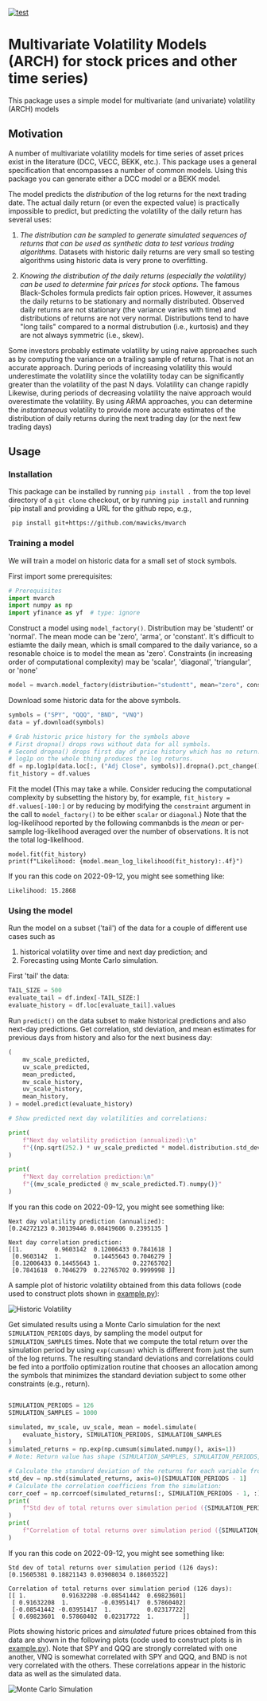 [![test](https://github.com/mawicks/mvarch/actions/workflows/pythonapp.yml/badge.svg)](https://github.com/mawicks/mvarch/actions/workflows/pythonapp.yml)

# Multivariate Volatility Models (ARCH) for stock prices and other time series)

This package uses a simple model for multivariate (and univariate)
volatility (ARCH) models

## Motivation

A number of multivariate volatility models for time series of asset
prices exist in the literature (DCC, VECC, BEKK, etc.).  This package
uses a general specification that encompasses a number of common
models.  Using this package you can generate either a DCC model or a
BEKK model.

The model predicts the *distribution* of the log returns for the next
trading date.  The actual daily return (or even the expected value) is
practically impossible to predict, but predicting the volatility of
the daily return has several uses:

1. *The distribution can be sampled to generate simulated sequences of
   returns that can be used as synthetic data to test various trading
   algorithms.* Datasets with historic daily returns are very small so
   testing algorithms using historic data is very prone to
   overfitting.


2. *Knowing the distribution of the daily returns (especially the
   volatility) can be used to determine fair prices for stock
   options.* The famous Black-Scholes formula predicts fair option
   prices.  However, it assumes the daily returns to be stationary and
   normally distributed.  Observed daily returns are not stationary
   (the variance varies with time) and distributions of returns are
   not very normal.  Distributions tend to have "long tails" compared
   to a normal distrubution (i.e., kurtosis) and they are not always
   symmetric (i.e., skew).

Some investors probably estimate volatility by using naive approaches
such as by computing the variance on a trailing sample of returns.
That is not an accurate approach.  During periods of increasing
volatility this would underestimate the volatility since the
volatility today can be significantly greater than the volatility of
the past N days.  Volatility can change rapidly Likewise, during
periods of decreasing volatility the naive approach would overestimate
the volatility.  By using ARMA approaches, you can determine the
*instantaneous* volatility to provide more accurate estimates of the
distribution of daily returns during the next trading day (or the next
few trading days)

## Usage

### Installation

This package can be installed by running `pip install .` from the top
level directory of a `git clone` checkout, or by running `pip install`
and running `pip install and providing a URL for the github repo,
e.g.,

     pip install git+https://github.com/mawicks/mvarch

### Training a model

We will train a model on historic data for a small set of stock symbols.

First import some prerequisites:

```python
# Prerequisites
import mvarch
import numpy as np
import yfinance as yf  # type: ignore
```

Construct a model using `model_factory()`.  Distribution may be
'studentt' or 'normal'.  The mean mode can be 'zero', 'arma', or
'constant'.  It's difficult to estiamte the daily mean, which is small
compared to the daily variance, so a resonable choice is to model the
mean as 'zero'.  Constraints (in increasing order of computational
complexity) may be 'scalar', 'diagonal', 'triangular', or 'none'

```python
model = mvarch.model_factory(distribution="studentt", mean="zero", constraint="none")
```

Download some historic data for the above symbols.

```python
symbols = ("SPY", "QQQ", "BND", "VNQ")
data = yf.download(symbols)

# Grab historic price history for the symbols above
# First dropna() drops rows without data for all symbols.
# Second dropna() drops first day of price history which has no return.
# log1p on the whole thing produces the log returns.
df = np.log1p(data.loc[:, ("Adj Close", symbols)].dropna().pct_change().dropna())
fit_history = df.values

```

Fit the model (This may take a while. Consider reducing the
computational complexity by subsetting the history by, for example,
`fit_history = df.values[-100:]` or by reducing by modifying the
`constraint` argument in the call to `model_factory()` to be either
`scalar` or `diagonal`.)  Note that the log-likelihood reported by the
following commanbds is the *mean* or per-sample log-likelihood
averaged over the number of observations.  It is not the total
log-likelihood.

```pythonp
model.fit(fit_history)
print(f"Likelihood: {model.mean_log_likelihood(fit_history):.4f}")
```

If you ran this code on 2022-09-12, you might see something like:

```
Likelihood: 15.2868
```

### Using the model

Run the model on a subset ('tail') of the data for a couple of different use cases
such as
  1. historical volatility over time and next day prediction; and
  2. Forecasting using Monte Carlo simulation.

First 'tail' the data:

```python
TAIL_SIZE = 500
evaluate_tail = df.index[-TAIL_SIZE:]
evaluate_history = df.loc[evaluate_tail].values
```

Run `predict()` on the data subset to make historical predictions and
also next-day predictions. Get correlation, std deviation, and mean
estimates for previous days from history and also for the next
business day:

```python
(
    mv_scale_predicted,
    uv_scale_predicted,
    mean_predicted,
    mv_scale_history,
    uv_scale_history,
    mean_history,
) = model.predict(evaluate_history)

# Show predicted next day volatilities and correlations:

print(
    f"Next day volatility prediction (annualized):\n"
    f"{(np.sqrt(252.) * uv_scale_predicted * model.distribution.std_dev()).numpy()}\n"
)

print(
    f"Next day correlation prediction:\n"
    f"{(mv_scale_predicted @ mv_scale_predicted.T).numpy()}"
)

```

If you ran this code on 2022-09-12, you might see something like:
```
Next day volatility prediction (annualized):
[0.24272123 0.30139446 0.08419606 0.2395135 ]

Next day correlation prediction:
[[1.         0.9603142  0.12006433 0.7841618 ]
 [0.9603142  1.         0.14455643 0.7046279 ]
 [0.12006433 0.14455643 1.         0.22765702]
 [0.7841618  0.7046279  0.22765702 0.9999998 ]]
```

A sample plot of historic volatility obtained from this data follows
(code used to construct plots shown in
[example.py](/src/mvarch/example.py)):

![Historic Volatility](images/fig1.png)

Get simulated results using a Monte Carlo simulation for the next
`SIMULATION_PERIODS` days, by sampling the model output for
`SIMULATION_SAMPLES` times.  Note that we compute the total return
over the simulation period by using `exp(cumsum)` which is different
from just the sum of the log returns.  The resulting standard
deviations and correlations could be fed into a portfolio optimization
routine that chooses an allocation among the symbols that minimizes
the standard deviation subject to some other constraints (e.g.,
return).

```python

SIMULATION_PERIODS = 126
SIMULATION_SAMPLES = 1000

simulated, mv_scale, uv_scale, mean = model.simulate(
    evaluate_history, SIMULATION_PERIODS, SIMULATION_SAMPLES
)
simulated_returns = np.exp(np.cumsum(simulated.numpy(), axis=1))
# Note: Return value has shape (SIMULATION_SAMPLES, SIMULATION_PERIODS, STOCK_SYMBOLS)

# Calculate the standard deviation of the returns for each variable from the simulation:
std_dev = np.std(simulated_returns, axis=0)[SIMULATION_PERIODS - 1]
# Calculate the correlation coefficiens from the simulation:
corr_coef = np.corrcoef(simulated_returns[:, SIMULATION_PERIODS - 1, :], rowvar=False)
print(
    f"Std dev of total returns over simulation period ({SIMULATION_PERIODS} days):\n{std_dev}\n"
)
print(
    f"Correlation of total returns over simulation period ({SIMULATION_PERIODS} days):\n{corr_coef}"
)

```

If you ran this code on 2022-09-12, you might see something like:

```
Std dev of total returns over simulation period (126 days):
[0.15605381 0.18821143 0.03908034 0.18603522]

Correlation of total returns over simulation period (126 days):
[[ 1.          0.91632208 -0.08541442  0.69823601]
 [ 0.91632208  1.         -0.03951417  0.57860402]
 [-0.08541442 -0.03951417  1.          0.02317722]
 [ 0.69823601  0.57860402  0.02317722  1.        ]]
```

Plots showing historic prices and *simulated* future prices obtained
from this data are shown in the following plots (code used to
construct plots is in [example.py](/src/mvarch/example.py)).  Note
that SPY and QQQ are strongly correlated with one another, VNQ is
somewhat correlated with SPY and QQQ, and BND is not very correlated
with the others.  These correlations appear in the historic data as
well as the simulated data.

![Monte Carlo Simulation](images/fig2.png)

